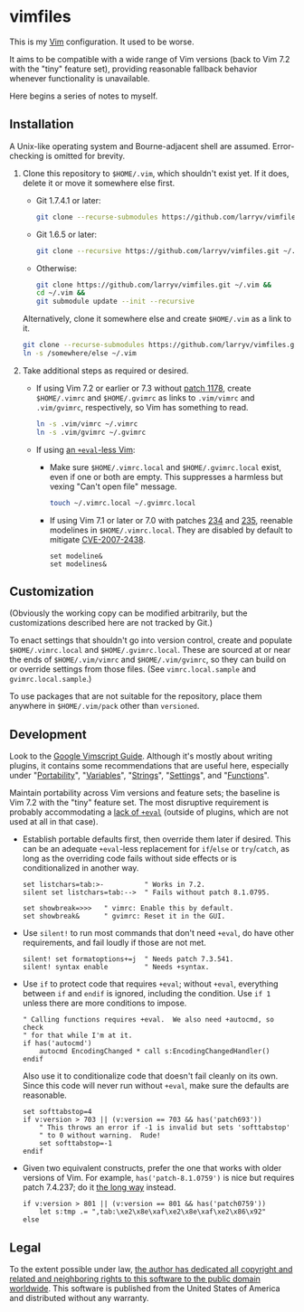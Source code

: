 <!--
    README.markdown
    ---------------

    SPDX-License-Identifier: CC0-1.0

    Written in 2020-2021, 2023, 2025 by Lawrence Velazquez
    <vq@larryv.me>.

    To the extent possible under law, the author has dedicated all
    copyright and related and neighboring rights to this software to the
    public domain worldwide.  This software is distributed without any
    warranty.

    You should have received a copy of the CC0 Public Domain Dedication
    along with this software.  If not, see
    <https://creativecommons.org/publicdomain/zero/1.0/>.
-->


# vimfiles #

This is my [Vim][1] configuration.  It used to be worse.

It aims to be compatible with a wide range of Vim versions (back to Vim
7.2 with the "tiny" feature set), providing reasonable fallback behavior
whenever functionality is unavailable.

Here begins a series of notes to myself.


## Installation ##

A Unix-like operating system and Bourne-adjacent shell are assumed.
Error-checking is omitted for brevity.

1.  Clone this repository to `$HOME/.vim`, which shouldn't exist yet.
    If it does, delete it or move it somewhere else first.

    -   Git 1.7.4.1 or later:

        ```sh
        git clone --recurse-submodules https://github.com/larryv/vimfiles.git ~/.vim
        ```

    -   Git 1.6.5 or later:

        ```sh
        git clone --recursive https://github.com/larryv/vimfiles.git ~/.vim
        ```

    -   Otherwise:

        ```sh
        git clone https://github.com/larryv/vimfiles.git ~/.vim &&
        cd ~/.vim &&
        git submodule update --init --recursive
        ```

    Alternatively, clone it somewhere else and create `$HOME/.vim` as
    a link to it.

    ```sh
    git clone --recurse-submodules https://github.com/larryv/vimfiles.git /somewhere/else &&
    ln -s /somewhere/else ~/.vim
    ```

3.  Take additional steps as required or desired.

    -   If using Vim 7.2 or earlier or 7.3 without [patch 1178][13],
        create `$HOME/.vimrc` and `$HOME/.gvimrc` as links to
        `.vim/vimrc` and `.vim/gvimrc`, respectively,
        so Vim has something to read.

        ```sh
        ln -s .vim/vimrc ~/.vimrc
        ln -s .vim/gvimrc ~/.gvimrc
        ```

    -   If using [an `+eval`-less Vim][14]:

        -   Make sure `$HOME/.vimrc.local` and `$HOME/.gvimrc.local`
            exist, even if one or both are empty.  This suppresses
            a harmless but vexing "Can't open file" message.

            ```sh
            touch ~/.vimrc.local ~/.gvimrc.local
            ```

        -   If using Vim 7.1 or later or 7.0 with patches [234][15] and
            [235][16], reenable modelines in `$HOME/.vimrc.local`.  They
            are disabled by default to mitigate [CVE-2007-2438][17].

            ```vim
            set modeline&
            set modelines&
            ```


## Customization ##

(Obviously the working copy can be modified arbitrarily, but the
customizations described here are not tracked by Git.)

To enact settings that shouldn't go into version control, create and
populate `$HOME/.vimrc.local` and `$HOME/.gvimrc.local`.  These are
sourced at or near the ends of `$HOME/.vim/vimrc` and
`$HOME/.vim/gvimrc`, so they can build on or override settings from
those files.  (See `vimrc.local.sample` and `gvimrc.local.sample`.)

To use packages that are not suitable for the repository, place them
anywhere in `$HOME/.vim/pack` other than `versioned`.


## Development ##

Look to the [Google Vimscript Guide][18].  Although it's mostly about
writing plugins, it contains some recommendations that are useful here,
especially under "[Portability][19]", "[Variables][20]", "[Strings][21]",
"[Settings][22]", and "[Functions][23]".

Maintain portability across Vim versions and feature sets; the baseline
is Vim 7.2 with the "tiny" feature set.  The most disruptive requirement
is probably accommodating a [lack of `+eval`][14] (outside of plugins,
which are not used at all in that case).

-   Establish portable defaults first, then override them later if
    desired.  This can be an adequate `+eval`-less replacement for
    `if`/`else` or `try`/`catch`, as long as the overriding code fails
    without side effects or is conditionalized in another way.

    ```vim
    set listchars=tab:>-          " Works in 7.2.
    silent set listchars=tab:-->  " Fails without patch 8.1.0795.
    ```

    ```vim
    set showbreak=>>>   " vimrc: Enable this by default.
    set showbreak&      " gvimrc: Reset it in the GUI.
    ```

-   Use `silent!` to run most commands that don't need `+eval`, do have
    other requirements, and fail loudly if those are not met.

    ```vim
    silent! set formatoptions+=j  " Needs patch 7.3.541.
    silent! syntax enable         " Needs +syntax.
    ```

-   Use `if` to protect code that requires `+eval`; without `+eval`,
    everything between `if` and `endif` is ignored, including the
    condition.  Use `if 1` unless there are more conditions to impose.

    ```vim
    " Calling functions requires +eval.  We also need +autocmd, so check
    " for that while I'm at it.
    if has('autocmd')
        autocmd EncodingChanged * call s:EncodingChangedHandler()
    endif
    ```

    Also use it to conditionalize code that doesn't fail cleanly on its
    own.  Since this code will never run without `+eval`, make sure the
    defaults are reasonable.

    ```vim
    set softtabstop=4
    if v:version > 703 || (v:version == 703 && has('patch693'))
        " This throws an error if -1 is invalid but sets 'softtabstop'
        " to 0 without warning.  Rude!
        set softtabstop=-1
    endif
    ```

-   Given two equivalent constructs, prefer the one that works with
    older versions of Vim.  For example, `has('patch-8.1.0759')` is nice
    but requires patch 7.4.237; do it [the long way][24] instead.

    ```vim
    if v:version > 801 || (v:version == 801 && has('patch0759'))
        let s:tmp .= ",tab:\xe2\x8e\xaf\xe2\x8e\xaf\xe2\x86\x92"
    else
    ```


## Legal ##

To the extent possible under law, [the author has dedicated all
copyright and related and neighboring rights to this software to the
public domain worldwide][25].  This software is published from the
United States of America and distributed without any warranty.


 [1]: https://www.vim.org
[13]: https://ftp.nluug.nl/pub/vim/patches/7.3/7.3.1178
[14]: https://vimhelp.org/eval.txt.html#no-eval-feature
[15]: https://ftp.nluug.nl/pub/vim/patches/7.0/7.0.234
[16]: https://ftp.nluug.nl/pub/vim/patches/7.0/7.0.235
[17]: https://nvd.nist.gov/vuln/detail/CVE-2007-2438
   "National Vulnerability Database - CVE-2007-2438"
[18]: https://google.github.io/styleguide/vimscriptfull.xml
[19]: https://google.github.io/styleguide/vimscriptfull.xml#Portability
[20]: https://google.github.io/styleguide/vimscriptfull.xml#Variables
[21]: https://google.github.io/styleguide/vimscriptfull.xml#Strings
[22]: https://google.github.io/styleguide/vimscriptfull.xml#Settings
[23]: https://google.github.io/styleguide/vimscriptfull.xml#Functions
[24]: https://vimhelp.org/eval.txt.html#has-patch
[25]: https://creativecommons.org/publicdomain/zero/1.0/
   "Creative Commons - CC0 1.0 Universal Public Domain Dedication"
